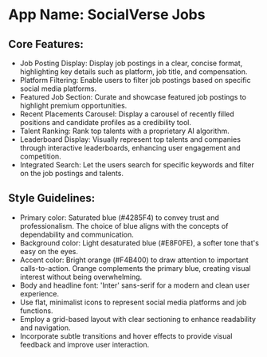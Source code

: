 # **App Name**: SocialVerse Jobs

## Core Features:

- Job Posting Display: Display job postings in a clear, concise format, highlighting key details such as platform, job title, and compensation.
- Platform Filtering: Enable users to filter job postings based on specific social media platforms.
- Featured Job Section: Curate and showcase featured job postings to highlight premium opportunities.
- Recent Placements Carousel: Display a carousel of recently filled positions and candidate profiles as a credibility tool.
- Talent Ranking: Rank top talents with a proprietary AI algorithm.
- Leaderboard Display: Visually represent top talents and companies through interactive leaderboards, enhancing user engagement and competition.
- Integrated Search: Let the users search for specific keywords and filter on the job postings and talents.

## Style Guidelines:

- Primary color: Saturated blue (#4285F4) to convey trust and professionalism. The choice of blue aligns with the concepts of dependability and communication.
- Background color: Light desaturated blue (#E8F0FE), a softer tone that's easy on the eyes.
- Accent color: Bright orange (#F4B400) to draw attention to important calls-to-action. Orange complements the primary blue, creating visual interest without being overwhelming.
- Body and headline font: 'Inter' sans-serif for a modern and clean user experience.
- Use flat, minimalist icons to represent social media platforms and job functions.
- Employ a grid-based layout with clear sectioning to enhance readability and navigation.
- Incorporate subtle transitions and hover effects to provide visual feedback and improve user interaction.